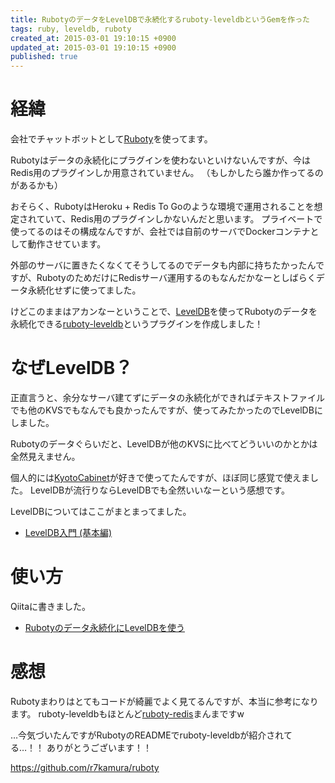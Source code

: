 ```yaml
---
title: RubotyのデータをLevelDBで永続化するruboty-leveldbというGemを作った
tags: ruby, leveldb, ruboty
created_at: 2015-03-01 19:10:15 +0900
updated_at: 2015-03-01 19:10:15 +0900
published: true
---
```


# 経緯
会社でチャットボットとして[Ruboty](https://github.com/r7kamura/ruboty)を使ってます。

Rubotyはデータの永続化にプラグインを使わないといけないんですが、今はRedis用のプラグインしか用意されていません。
（もしかしたら誰か作ってるのがあるかも）

おそらく、RubotyはHeroku + Redis To Goのような環境で運用されることを想定されていて、Redis用のプラグインしかないんだと思います。
プライベートで使ってるのはその構成なんですが、会社では自前のサーバでDockerコンテナとして動作させています。

外部のサーバに置きたくなくてそうしてるのでデータも内部に持ちたかったんですが、RubotyのためだけにRedisサーバ運用するのもなんだかなーとしばらくデータ永続化せずに使ってました。

けどこのままはアカンなーということで、[LevelDB](https://github.com/google/leveldb)を使ってRubotyのデータを永続化できる[ruboty-leveldb](https://rubygems.org/gems/ruboty-leveldb)というプラグインを作成しました！

# なぜLevelDB？
正直言うと、余分なサーバ建てずにデータの永続化ができればテキストファイルでも他のKVSでもなんでも良かったんですが、使ってみたかったのでLevelDBにしました。

Rubotyのデータぐらいだと、LevelDBが他のKVSに比べてどういいのかとかは全然見えません。

個人的には[KyotoCabinet](http://fallabs.com/kyotocabinet/)が好きで使ってたんですが、ほぼ同じ感覚で使えました。
LevelDBが流行りならLevelDBでも全然いいなーという感想です。

LevelDBについてはここがまとまってました。

* [LevelDB入門 (基本編)](http://yosuke-furukawa.hatenablog.com/entry/2014/05/05/095207)

# 使い方
Qiitaに書きました。

* [Rubotyのデータ永続化にLevelDBを使う](http://qiita.com/nownabe/items/06977acec7f08133d8c9)

# 感想
Rubotyまわりはとてもコードが綺麗でよく見てるんですが、本当に参考になります。
ruboty-leveldbもほとんど[ruboty-redis](https://github.com/r7kamura/ruboty-redis)まんまですw

…今気づいたんですがRubotyのREADMEでruboty-leveldbが紹介されてる…！！
ありがとうございます！！

https://github.com/r7kamura/ruboty
